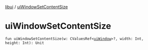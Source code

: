 [libui](index.md) / [uiWindowSetContentSize](./ui-window-set-content-size.md)

# uiWindowSetContentSize

`fun uiWindowSetContentSize(w: CValuesRef<`[`uiWindow`](ui-window.md)`>?, width: Int, height: Int): Unit`